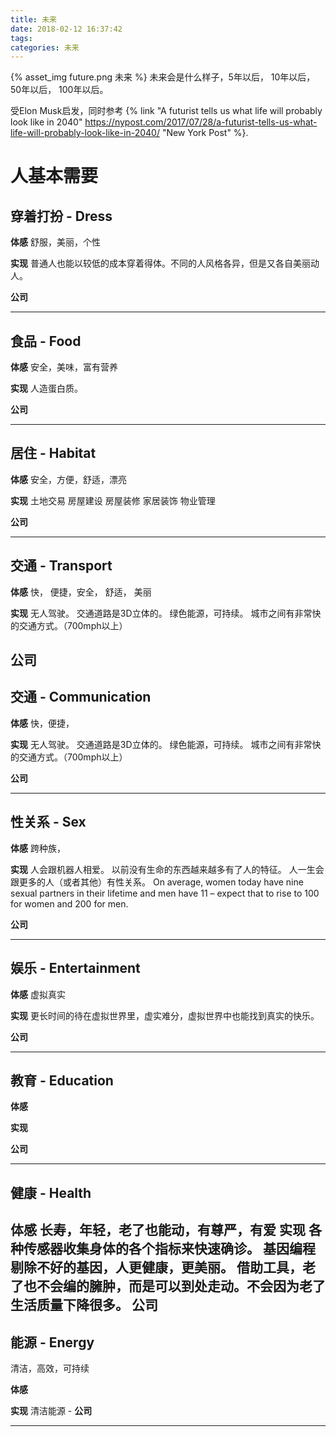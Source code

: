 ```yaml
---
title: 未来
date: 2018-02-12 16:37:42
tags:
categories: 未来
---
```

{% asset_img future.png 未来 %}
未来会是什么样子，5年以后， 10年以后， 50年以后， 100年以后。
<!-- more -->
受Elon Musk启发，同时参考 {% link "A futurist tells us what life will probably look like in 2040" https://nypost.com/2017/07/28/a-futurist-tells-us-what-life-will-probably-look-like-in-2040/ "New York Post" %}.

# 人基本需要

## 穿着打扮 - Dress
**体感**
舒服，美丽，个性

**实现**
普通人也能以较低的成本穿着得体。不同的人风格各异，但是又各自美丽动人。

**公司**

----------
## 食品 - Food

**体感**
安全，美味，富有营养

**实现**
人造蛋白质。


**公司**

---------
## 居住 - Habitat

**体感**
安全，方便，舒适，漂亮

**实现**
土地交易
房屋建设
房屋装修
家居装饰
物业管理

**公司**

----------

## 交通 - Transport

**体感**
快， 便捷，安全， 舒适， 美丽

**实现**
无人驾驶。
交通道路是3D立体的。
绿色能源，可持续。
城市之间有非常快的交通方式。（700mph以上）

**公司**
----------

## 交通 - Communication

**体感**
快，便捷，

**实现**
无人驾驶。
交通道路是3D立体的。
绿色能源，可持续。
城市之间有非常快的交通方式。（700mph以上）

**公司**

----------

## 性关系 - Sex

**体感**
跨种族，

**实现**
人会跟机器人相爱。
以前没有生命的东西越来越多有了人的特征。
人一生会跟更多的人（或者其他）有性关系。
On average, women today have nine sexual partners in their lifetime and men have 11 – expect that to rise to 100 for women and 200 for men.

**公司**

----------

## 娱乐 - Entertainment

**体感**
虚拟真实

**实现**
更长时间的待在虚拟世界里，虚实难分，虚拟世界中也能找到真实的快乐。

**公司**

----------

## 教育 - Education

**体感**

**实现**

**公司**

----------
## 健康 - Health
**体感**
长寿，年轻，老了也能动，有尊严，有爱
**实现**
各种传感器收集身体的各个指标来快速确诊。
基因编程剔除不好的基因，人更健康，更美丽。
借助工具，老了也不会编的臃肿，而是可以到处走动。不会因为老了生活质量下降很多。
**公司**
----------


## 能源 - Energy
清洁，高效，可持续

**体感**

**实现**
清洁能源 -
**公司**

----------
